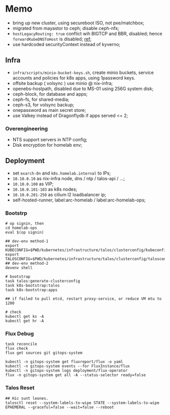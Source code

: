 # Memo

- bring up new cluster, using secureboot ISO, not pxe/matchbox;
- migrated from mayastor to ceph; disable ceph-nfs;
- `hostLegacyRouting: true` conflict wih BIGTCP and BBR, disabled; hence `forwardKubeDNSToHost` is disabled; [ref](https://github.com/siderolabs/talos/issues/10002#issuecomment-2557069620);
- use hardcoded securityContext instead of kyverno;

## Infra

- `infra/scripts/minio-bucket-keys.sh`, create minio buckets, service accounts and policies for k8s apps, using 1password keys.
- offsite backup ( volsync ) use minio @ nix-infra;
- openebs-hostpath, disabled due to MS-01 using 256G system disk;
- ceph-block, for database and apps;
- ceph-fs, for shared-media;
- ceph-s3, for volsync backup;
- onepassword as main secret store;
- use Valkey instead of Dragonflydb if apps served <= 2;

### Overengineering

- NTS support servers in NTP config;
- Disk encryption for homelab env;

## Deployment

- set `exarch-0n` and `k8s.homelab.internal` to IPs;
- `10.10.0.10` as nix-infra node, dns / ntp / talos-api / ...;
- `10.10.0.100` as VIP;
- `10.10.0.101-103` as k8s nodes;
- `10.10.0.201-250` as cilium l2 loadbalancer ip;
- self-hosted-runner, label:arc-homelab / label:arc-homelab-ops;

### Bootstrp

```shell
# op signin, then
cd homelab-ops
eval $(op signin)

## dev-env method-1
export KUBECONFIG=$PWD/kubernetes/infrastructure/talos/clusterconfig/kubeconfig
export TALOSCONFIG=$PWD/kubernetes/infrastructure/talos/clusterconfig/talosconfig
## dev-env method-2
devenv shell

# bootstrap
task talos:generate-clusterconfig
task k8s-bootstrap:talos
task k8s-bootstrap:apps

## if failed to pull etcd, restart proxy-service, or reduce VM mtu to 1200

# check
kubectl get ks -A
kubectl get hr -A
```

### Flux Debug

```shell
task reconcile
flux check
flux get sources git gitops-system

kubectl -n gitops-system get fluxreport/flux -o yaml
kubectl -n gitops-system events --for FluxInstance/flux
kubectl -n gitops-system logs deployment/flux-operator
flux -n gitops-system get all -A --status-selector ready=false

```

### Talos Reset

```shell
## Hic sunt leones.
talosctl reset --system-labels-to-wipe STATE --system-labels-to-wipe EPHEMERAL --graceful=false --wait=false --reboot
```
